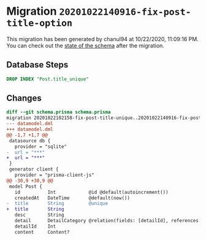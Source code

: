 # Migration `20201022140916-fix-post-title-option`

This migration has been generated by chanul94 at 10/22/2020, 11:09:16 PM.
You can check out the [state of the schema](./schema.prisma) after the migration.

## Database Steps

```sql
DROP INDEX "Post.title_unique"
```

## Changes

```diff
diff --git schema.prisma schema.prisma
migration 20201022102158-fix-post-title-unique..20201022140916-fix-post-title-option
--- datamodel.dml
+++ datamodel.dml
@@ -1,7 +1,7 @@
 datasource db {
   provider = "sqlite"
-  url = "***"
+  url = "***"
 }
 generator client {
   provider = "prisma-client-js"
@@ -30,9 +30,9 @@
 model Post {
   id          Int            @id @default(autoincrement())
   createdAt   DateTime       @default(now())
-  title       String         @unique
+  title       String         
   desc        String
   detail      DetailCategory @relation(fields: [detailId], references: [id])
   detailId    Int
   content     Content?
```


